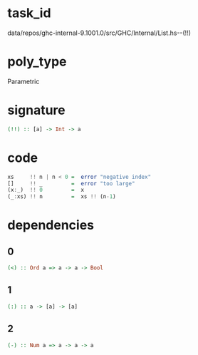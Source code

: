 
# task_id
data/repos/ghc-internal-9.1001.0/src/GHC/Internal/List.hs--(!!)

# poly_type
Parametric

# signature
```haskell
(!!) :: [a] -> Int -> a
```   

# code
```haskell
xs     !! n | n < 0 =  error "negative index"
[]     !! _         =  error "too large"
(x:_)  !! 0         =  x
(_:xs) !! n         =  xs !! (n-1)
```

# dependencies
## 0
```haskell
(<) :: Ord a => a -> a -> Bool
```
## 1
```haskell
(:) :: a -> [a] -> [a]
```
## 2
```haskell
(-) :: Num a => a -> a -> a
```
